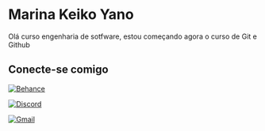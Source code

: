 # Marina Keiko Yano

Olá curso engenharia de sotfware, estou começando agora o curso de Git e Github

## Conecte-se comigo

[![Behance](https://img.shields.io/badge/behance-FF69B4?style=for-the-badge&logo=behance&logoColor=0E76A8)](https://www.behance.net/marinasa)

[![Discord](https://img.shields.io/badge/Discord-7289DA?style=for-the-badge&logo=discord&logoColor=white)](https://discord.com/channels/@marinakeiko/)

[![Gmail](https://img.shields.io/badge/Gmail-333333?style=for-the-badge&logo=gmail&logoColor=red)](mailto:marinakeiko15@gmail.com)